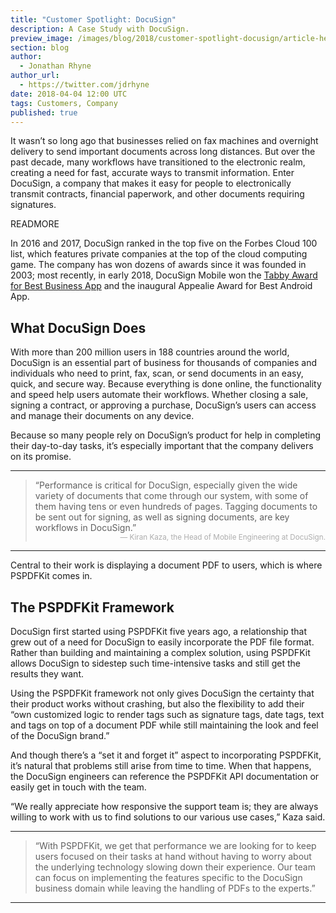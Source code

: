 ```yaml
---
title: "Customer Spotlight: DocuSign"
description: A Case Study with DocuSign.
preview_image: /images/blog/2018/customer-spotlight-docusign/article-header.png
section: blog
author:
  - Jonathan Rhyne
author_url:
  - https://twitter.com/jdrhyne
date: 2018-04-04 12:00 UTC
tags: Customers, Company
published: true
---
```


It wasn’t so long ago that businesses relied on fax machines and overnight delivery to send important documents across long distances. But over the past decade, many workflows have transitioned to the electronic realm, creating a need for fast, accurate ways to transmit information. Enter DocuSign, a company that makes it easy for people to electronically transmit contracts, financial paperwork, and other documents requiring signatures.

READMORE

In 2016 and 2017, DocuSign ranked in the top five on the Forbes Cloud 100 list, which features private companies at the top of the cloud computing game. The company has won dozens of awards since it was founded in 2003; most recently, in early 2018, DocuSign Mobile won the [Tabby Award for Best Business App](https://www.docusign.com/blog/docusign-mobile-app-has-won-the-appealie-award-and-tabby-award/) and the inaugural Appealie Award for Best Android App. 

## What DocuSign Does

With more than 200 million users in 188 countries around the world, DocuSign is an essential part of business for thousands of companies and individuals who need to print, fax, scan, or send documents in an easy, quick, and secure way. Because everything is done online, the functionality and speed help users automate their workflows. Whether closing a sale, signing a contract, or approving a purchase, DocuSign’s users can access and manage their documents on any device.

Because so many people rely on DocuSign’s product for help in completing their day-to-day tasks, it’s especially important that the company delivers on its promise.

***

>“Performance is critical for DocuSign, especially given the wide variety of documents that come through our system, with some of them having tens or even hundreds of pages. Tagging documents to be sent out for signing, as well as signing documents, are key workflows in DocuSign.”<br><small style="display:block;text-align:right;opacity:0.5;">— Kiran Kaza, the Head of Mobile Engineering at DocuSign.</small>

***

Central to their work is displaying a document PDF to users, which is where PSPDFKit comes in.

## The PSPDFKit Framework

DocuSign first started using PSPDFKit five years ago, a relationship that grew out of a need for DocuSign to easily incorporate the PDF file format. Rather than building and maintaining a complex solution, using PSPDFKit allows DocuSign to sidestep such time-intensive tasks and still get the results they want.

Using the PSPDFKit framework not only gives DocuSign the certainty that their product works without crashing, but also the flexibility to add their “own customized logic to render tags such as signature tags, date tags, text and tags on top of a document PDF while still maintaining the look and feel of the DocuSign brand.”

And though there’s a “set it and forget it” aspect to incorporating PSPDFKit, it’s natural that problems still arise from time to time. When that happens, the DocuSign engineers can reference the PSPDFKit API documentation or easily get in touch with the team.

“We really appreciate how responsive the support team is; they are always willing to work with us to find solutions to our various use cases,” Kaza said.

***

>“With PSPDFKit, we get that performance we are looking for to keep users focused on their tasks at hand without having to worry about the underlying technology slowing down their experience. Our team can focus on implementing the features specific to the DocuSign business domain while leaving the handling of PDFs to the experts.”

***
